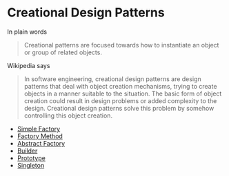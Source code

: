 # Creational Design Patterns

In plain words
> Creational patterns are focused towards how to instantiate an object or group of related objects.

Wikipedia says
> In software engineering, creational design patterns are design patterns that deal with object creation mechanisms, trying to create objects in a manner suitable to the situation. The basic form of object creation could result in design problems or added complexity to the design. Creational design patterns solve this problem by somehow controlling this object creation.

 * [Simple Factory](Simple%20Factory#-simple-factory)
 * [Factory Method](Factory%20Method#-factory-method)
 * [Abstract Factory](Abstract%20Factory#-abstract-factory)
 * [Builder](Builder#-builder)
 * [Prototype](Prototype#-prototype)
 * [Singleton](Singleton#-singleton)
 